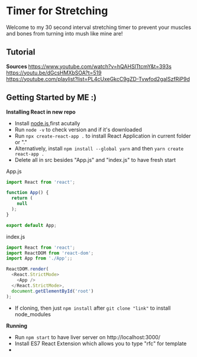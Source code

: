 # Timer for Stretching
Welcome to my 30 second interval stretching timer to prevent your muscles and bones from turning into mush like mine are!

## Tutorial
<b> Sources </b>
https://www.youtube.com/watch?v=hQAHSlTtcmY&t=393s  
https://youtu.be/dGcsHMXbSOA?t=519  
https://youtube.com/playlist?list=PL4cUxeGkcC9gZD-Tvwfod2gaISzfRiP9d  

## Getting Started by ME :)
<b> Installing React in new repo </b>  
- Install <a href="https://nodejs.org/en/"> node.js </a> first acutally
- Run `node -v` to check version and if it's downloaded
- Run `npx create-react-app .` to install React Application in current folder or "."
- Alternatively, install `npm install --global yarn` and then `yarn create react-app .`
- Delete all in src besides "App.js" and "index.js" to have fresh start

App.js

```javascript
import React from 'react'; 

function App() {
  return (
    null
  );
}

export default App;
```
index.js
```javascript
import React from 'react';
import ReactDOM from 'react-dom';
import App from './App';;

ReactDOM.render(
  <React.StrictMode>
    <App />
  </React.StrictMode>,
  document.getElementById('root')
);
```

- If cloning, then just `npm install` after `git clone "link"` to install node_modules

<b> Running </b>  
- Run `npm start` to have liver server on http://localhost:3000/
- Install ES7 React Extension which allows you to type "rfc" for template
- 